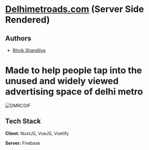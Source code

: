# [Delhimetroads.com](delhimetroads.com) (Server Side Rendered)

## Authors

- [Ritvik Shandilya](https://github.com/ritvikshandilya)


# Made to help people tap into the unused and widely viewed advertising space of delhi metro

![DMRCGIF](https://user-images.githubusercontent.com/5859629/157748933-f234ac5e-b258-4054-bc1d-8506936079f8.gif)


## Tech Stack

**Client:** NuxtJS, VueJS, Vuetify

**Server:** Firebase
